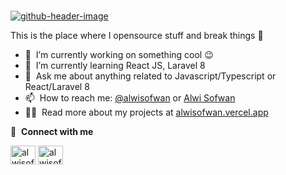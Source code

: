 ### <a href="https://alwisofwan.vercel.app/">
![github-header-image](https://user-images.githubusercontent.com/63799404/170880871-bf15203f-9eb8-4db8-aac5-e24b153c3da9.png)
</a>

This is the place where I opensource stuff and break things :rofl:

- 🔭 &nbsp;I’m currently working on something cool :wink:
- 🌱 &nbsp;I’m currently learning React JS, Laravel 8
- 💬 &nbsp;Ask me about anything related to Javascript/Typescript or React/Laravel 8
- 📫 &nbsp;How to reach me: [@alwisofwan](https://www.instagram.com/alwisofwan/) or <a rel="me" href="https://www.linkedin.com/in/alwi-sofwan-b84152136/">Alwi Sofwan</a>
- 👨‍💻 &nbsp;Read more about my projects at [alwisofwan.vercel.app](https://alwisofwan.vercel.app/)

🔗 &nbsp;**Connect with me**
<p align="left">
<a href="https://www.linkedin.com/in/alwi-sofwan-b84152136/" target="blank"><img align="center" src="https://raw.githubusercontent.com/rahuldkjain/github-profile-readme-generator/master/src/images/icons/Social/linked-in-alt.svg" alt="alwisofwan" height="30" width="40" /></a>
<a href="https://www.instagram.com/alwisofwan/" target="blank"><img align="center" src="https://raw.githubusercontent.com/rahuldkjain/github-profile-readme-generator/master/src/images/icons/Social/instagram.svg" alt="alwisofwan" height="30" width="40" /></a>

